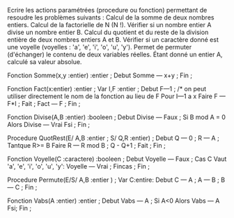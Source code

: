 Ecrire les actions paramétrées (procedure ou fonction) permettant de resoudre les problèmes suivants :
Calcul de la somme de deux nombres entiers.
Calcul de la factorielle de N (N !).
Vérifier si un nombre entier A divise un nombre entier B.
Calcul du quotient et du reste de la division entière de deux nombres entiers A et B.
Vérifier si un caractère donné est une voyelle (voyelles : 'a', 'e', 'i', 'o', 'u', 'y').
Permet de permuter (d'échanger) le contenu de deux variables réelles.
Étant donné un entier A, calculé sa valeur absolue.


Fonction Somme(x,y :entier) :entier ;
Debut
Somme — x+y ;
Fin ;

Fonction Fact(x:entier) :entier ;
Var I,F :entier ;
Debut
F—1 ; /* on peut utiliser directement le nom de la fonction au lieu de F
Pour I—1 a x Faire F — F*I ; Fait ;
Fact — F ;
Fin ;


Fonction Divise(A,B :entier) :booleen ;
Debut
Divise — Faux ;
Si B mod A = 0 Alors Divise — Vrai Fsi ;
Fin ;

Procedure QuotRest(E/ A,B :entier ; S/ Q,R :entier) ;
Debut
Q — 0 ; R — A ;
Tantque R>= B Faire
R — R mod B ;
Q - Q+1 ;
Fait ;
Fin ;

Fonction Voyelle(C :caractere) :booleen ;
Debut
Voyelle — Faux ;
Cas C Vaut
'a', 'e', 'i', 'o', 'u', 'y': Voyelle — Vrai ;
Fincas ;
Fin ;

Procedure Permute(E/S/ A,B :entier ) ;
Var C:entire:
Debut
C — A ; A — B ; B — C ;
Fin ;


Fonction Vabs(A :entier) :entier ;
Debut
Vabs — A ;
Si A<0 Alors Vabs — A Fsi;
Fin ;
